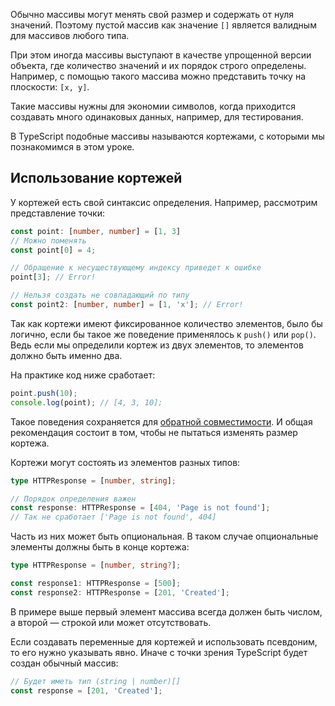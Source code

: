 
Обычно массивы могут менять свой размер и содержать от нуля значений. Поэтому пустой массив как значение `[]` является валидным для массивов любого типа.

При этом иногда массивы выступают в качестве упрощенной версии объекта, где количество значений и их порядок строго определены. Например, с помощью такого массива можно представить точку на плоскости: `[x, y]`.

Такие массивы нужны для экономии символов, когда приходится создавать много одинаковых данных, например, для тестирования.

В TypeScript подобные массивы называются кортежами, с которыми мы познакомимся в этом уроке.

## Использование кортежей

У кортежей есть свой синтаксис определения. Например, рассмотрим представление точки:

```typescript
const point: [number, number] = [1, 3]
// Можно поменять
const point[0] = 4;

// Обращение к несуществующему индексу приведет к ошибке
point[3]; // Error!

// Нельзя создать не совпадающий по типу
const point2: [number, number] = [1, 'x']; // Error!
```

Так как кортежи имеют фиксированное количество элементов, было бы логично, если бы такое же поведение применялось к `push()` или `pop()`. Ведь если мы определили кортеж из двух элементов, то элементов должно быть именно два.

На практике код ниже сработает:

```typescript
point.push(10);
console.log(point); // [4, 3, 10];
```

Такое поведения сохраняется для [обратной совместимости](https://stackoverflow.com/questions/64069552/typescript-array-push-method-cant-catch-a-tuple-type-of-the-array). И общая рекомендация состоит в том, чтобы не пытаться изменять размер кортежа.

Кортежи могут состоять из элементов разных типов:

```typescript
type HTTPResponse = [number, string];

// Порядок определения важен
const response: HTTPResponse = [404, 'Page is not found'];
// Так не сработает ['Page is not found', 404]
```

Часть из них может быть опциональная. В таком случае опциональные элементы должны быть в конце кортежа:

```typescript
type HTTPResponse = [number, string?];

const response1: HTTPResponse = [500];
const response2: HTTPResponse = [201, 'Created'];
```

В примере выше первый элемент массива всегда должен быть числом, а второй — строкой или может отсутствовать.

Если создавать переменные для кортежей и использовать псевдоним, то его нужно указывать явно. Иначе с точки зрения TypeScript будет создан обычный массив:

```typescript
// Будет иметь тип (string | number)[]
const response = [201, 'Created'];
```
